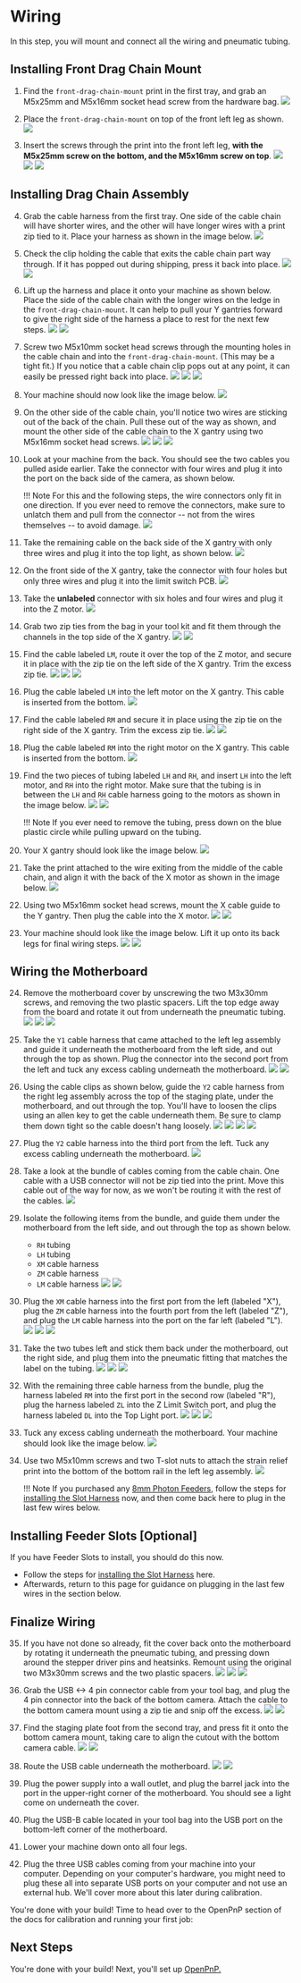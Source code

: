 <!-- markdownlint-disable-file MD045-->
# Wiring

In this step, you will mount and connect all the wiring and pneumatic tubing.

## Installing Front Drag Chain Mount

1. Find the `front-drag-chain-mount` print in the first tray, and grab an M5x25mm and M5x16mm socket head screw from the hardware bag.
  ![](images/front-leg-cable-chain-mount.webp)

2. Place the `front-drag-chain-mount` on top of the front left leg as shown.
  ![](images/front-cable-chain-mount-placement.webp)

3. Insert the screws through the print into the front left leg, **with the M5x25mm screw on the bottom, and the M5x16mm screw on top**.
  ![](images/chain-mount-1.webp)
  ![](images/chain-mount-2.webp)
  ![](images/chain-mount-3.webp)

## Installing Drag Chain Assembly

4. Grab the cable harness from the first tray. One side of the cable chain will have shorter wires, and the other will have longer wires with a print zip tied to it. Place your harness as shown in the image below.
  ![](images/cable-harness.webp)

5. Check the clip holding the cable that exits the cable chain part way through. If it has popped out during shipping, press it back into place.
  ![](images/x-motor-cable-pop.webp)
  ![](images/x-motor-cable-set.webp)

6. Lift up the harness and place it onto your machine as shown below. Place the side of the cable chain with the longer wires on the ledge in the `front-drag-chain-mount`. It can help to pull your Y gantries forward to give the right side of the harness a place to rest for the next few steps.
  ![](images/cable-harness-placement-1.webp)
  ![](images/cable-harness-placement-2.webp)

7. Screw two M5x10mm socket head screws through the mounting holes in the cable chain and into the `front-drag-chain-mount`. (This may be a tight fit.) If you notice that a cable chain clip pops out at any point, it can easily be pressed right back into place.
  ![](images/screw-chain-front.webp)
  ![](images/chain-clip-pop.webp)
  ![](images/chain-clip-set.webp)

8. Your machine should now look like the image below.
  ![](images/chain-half-mount.webp)

9. On the other side of the cable chain, you'll notice two wires are sticking out of the back of the chain. Pull these out of the way as shown, and mount the other side of the cable chain to the X gantry using two M5x16mm socket head screws.
  ![](images/chain-head-mount-1.webp)
  ![](images/chain-head-mount-2.webp)
  ![](images/chain-head-mount-3.webp)

10. Look at your machine from the back. You should see the two cables you pulled aside earlier. Take the connector with four wires and plug it into the port on the back side of the camera, as shown below.

    !!! Note
        For this and the following steps, the wire connectors only fit in one direction. If you ever need to remove the connectors, make sure to unlatch them and pull from the connector -- not from the wires themselves -- to avoid damage.
    ![](images/plug-top-cam.webp)

11. Take the remaining cable on the back side of the X gantry with only three wires and plug it into the top light, as shown below.
  ![](images/plug-top-light.webp)

12. On the front side of the X gantry, take the connector with four holes but only three wires and plug it into the limit switch PCB.
  ![](images/plug-z-limit.webp)

13. Take the **unlabeled** connector with six holes and four wires and plug it into the Z motor.
  ![](images/plug-z-motor.webp)

14. Grab two zip ties from the bag in your tool kit and fit them through the channels in the top side of the X gantry.
  ![](images/zip-tie-1.webp)
  ![](images/zip-tie-2.webp)

15. Find the cable labeled `LM`, route it over the top of the Z motor, and secure it in place with the zip tie on the left side of the X gantry. Trim the excess zip tie.
  ![](images/zip-lh-1.webp)
  ![](images/zip-lh-2.webp)
  ![](images/lh-trim.webp)

16. Plug the cable labeled `LM` into the left motor on the X gantry. This cable is inserted from the bottom.
  ![](images/plug-lh.webp)

17. Find the cable labeled `RM` and secure it in place using the zip tie on the right side of the X gantry. Trim the excess zip tie.
  ![](images/zip-rh-2.webp)
  ![](images/rh-trim.webp)

18. Plug the cable labeled `RM` into the right motor on the X gantry. This cable is inserted from the bottom.
  ![](images/plug-rh.webp)

19. Find the two pieces of tubing labeled `LH` and `RH`, and insert `LH` into the left motor, and `RH` into the right motor. Make sure that the tubing is in between the `LH` and `RH` cable harness going to the motors as shown in the image below.
  ![](images/tubing.webp)
  ![](images/tubing-inserted.webp)

    !!! Note
          If you ever need to remove the tubing, press down on the blue plastic circle while pulling upward on the tubing.

20. Your X gantry should look like the image below.
  ![](images/finished-head.webp)

21. Take the print attached to the wire exiting from the middle of the cable chain, and align it with the back of the X motor as shown in the image below.
  ![](images/x-umbilical.webp)

22. Using two M5x16mm socket head screws, mount the X cable guide to the Y gantry. Then plug the cable into the X motor.
  ![](images/x-umbilical-mount.webp)
  ![](images/x-motor-plug.webp)

23. Your machine should look like the image below. Lift it up onto its back legs for final wiring steps.
  ![](images/overview-down.webp)
  ![](images/overview-up.webp)

## Wiring the Motherboard

24. Remove the motherboard cover by unscrewing the two M3x30mm screws, and removing the two plastic spacers. Lift the top edge away from the board and rotate it out from underneath the pneumatic tubing.
  ![](images/cover-remove-1.webp)
  ![](images/cover-remove-2.webp)
  ![](images/cover-remove-3.webp)

25. Take the `Y1` cable harness that came attached to the left leg assembly and guide it underneath the motherboard from the left side, and out through the top as shown. Plug the connector into the second port from the left and tuck any excess cabling underneath the motherboard.
  ![](images/route-y1.webp)
  ![](images/plug-y1.webp)

26. Using the cable clips as shown below, guide the `Y2` cable harness from the right leg assembly across the top of the staging plate, under the motherboard, and out through the top. You'll have to loosen the clips using an allen key to get the cable underneath them. Be sure to clamp them down tight so the cable doesn't hang loosely.
  ![](images/route-y2-1.webp)
  ![](images/route-y2-2.webp)
  ![](images/route-y2-3.webp)
  ![](images/route-y2-4.webp)

27. Plug the `Y2` cable harness into the third port from the left. Tuck any excess cabling underneath the motherboard.
  ![](images/plug-y2.webp)

28. Take a look at the bundle of cables coming from the cable chain. One cable with a USB connector will not be zip tied into the print. Move this cable out of the way for now, as we won't be routing it with the rest of the cables.
  ![](images/isolate-top-cam.webp)

29. Isolate the following items from the bundle, and guide them under the motherboard from the left side, and out through the top as shown below.
    - `RH` tubing
    - `LH` tubing
    - `XM` cable harness
    - `ZM` cable harness
    - `LM` cable harness
  ![](images/isolate-half-1.webp)
  ![](images/isolate-half-2.webp)

30. Plug the `XM` cable harness into the first port from the left (labeled "X"), plug the `ZM` cable harness into the fourth port from the left (labeled "Z"), and plug the `LM` cable harness into the port on the far left (labeled "L").
  ![](images/plug-xm.webp)
  ![](images/plug-zm.webp)
  ![](images/plug-lm.webp)

31. Take the two tubes left and stick them back under the motherboard, out the right side, and plug them into the pneumatic fitting that matches the label on the tubing.
  ![](images/guide-tubing-1.webp)
  ![](images/guide-tubing-2.webp)
  ![](images/plug-tubing.webp)

32. With the remaining three cable harness from the bundle, plug the harness labeled `RM` into the first port in the second row (labeled "R"), plug the harness labeled `ZL` into the Z Limit Switch port, and plug the harness labeled `DL` into the Top Light port.
  ![](images/plug-rm.webp)
  ![](images/plug-zl.webp)
  ![](images/plug-dl.webp)

33. Tuck any excess cabling underneath the motherboard. Your machine should look like the image below.
  ![](images/wired-overview.webp)

34. Use two M5x10mm screws and two T-slot nuts to attach the strain relief print into the bottom of the bottom rail in the left leg assembly.
    ![](images/mount-strain.webp)

    !!! Note
        If you purchased any [8mm Photon Feeders](https://opulo.io/products/8mm-feeder), follow the steps for [installing the Slot Harness](../../feeders/2-install-harness/index.md) now, and then come back here to plug in the last few wires below.

## Installing Feeder Slots [Optional]

If you have Feeder Slots to install, you should do this now.

  * Follow the steps for [installing the Slot Harness](../../feeders/2-install-harness/index.md) here.
  * Afterwards, return to this page for guidance on plugging in the last few wires in the section below.

## Finalize Wiring

35. If you have not done so already, fit the cover back onto the motherboard by rotating it underneath the pneumatic tubing, and pressing down around the stepper driver pins and heatsinks. Remount using the original two M3x30mm screws and the two plastic spacers.
  ![](images/mount-cover-1.webp)
  ![](images/mount-cover-2.webp)
  ![](images/mount-cover-3.webp)

36. Grab the USB <-> 4 pin connector cable from your tool bag, and plug the 4 pin connector into the back of the bottom camera. Attach the cable to the bottom camera mount using a zip tie and snip off the excess.
  ![](images/plug-bottom-cam.webp)
  ![](images/zip-bottom-cam.webp)

37. Find the staging plate foot from the second tray, and press fit it onto the bottom camera mount, taking care to align the cutout with the bottom camera cable.
  ![](images/mount-foot-1.webp)
  ![](images/mount-foot-2.webp)

38. Route the USB cable underneath the motherboard.
  ![](images/usb-under-mobo.webp)
  ![](images/final-wiring.webp)

39. Plug the power supply into a wall outlet, and plug the barrel jack into the port in the upper-right corner of the motherboard. You should see a light come on underneath the cover.
40. Plug the USB-B cable located in your tool bag into the USB port on the bottom-left corner of the motherboard.
41. Lower your machine down onto all four legs.
42. Plug the three USB cables coming from your machine into your computer. Depending on your computer's hardware, you might need to plug these all into separate USB ports on your computer and not use an external hub. We'll cover more about this later during calibration.

You're done with your build! Time to head over to the OpenPnP section of the docs for calibration and running your first job:

## Next Steps

You're done with your build! Next, you'll set up [OpenPnP.](../../openpnp/install-config/install/index.md)
